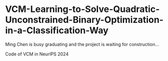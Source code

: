 # VCM-Learning-to-Solve-Quadratic-Unconstrained-Binary-Optimization-in-a-Classification-Way

Ming Chen is busy graduating and the project is waiting for construction...

Code of VCM in NeurIPS 2024
